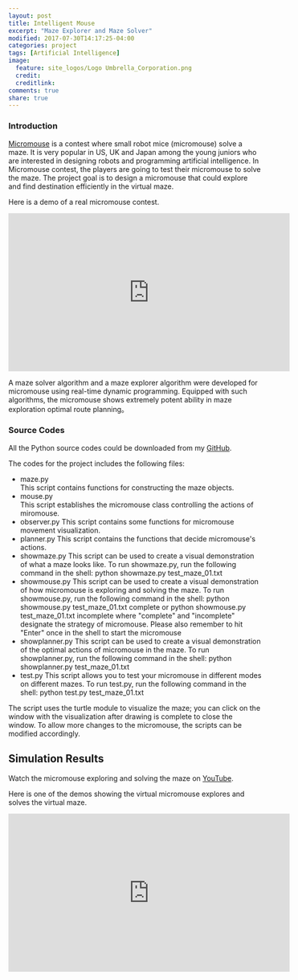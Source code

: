 ```yaml
---
layout: post
title: Intelligent Mouse
excerpt: "Maze Explorer and Maze Solver"
modified: 2017-07-30T14:17:25-04:00
categories: project
tags: [Artificial Intelligence]
image:
  feature: site_logos/Logo Umbrella_Corporation.png
  credit: 
  creditlink: 
comments: true
share: true
---
```


### Introduction

[Micromouse](https://en.wikipedia.org/wiki/Micromouse) is a contest where small robot mice (micromouse) solve a maze. It is very popular in US, UK and Japan among the young juniors who are interested in designing robots and programming artificial intelligence. In Micromouse contest, the players are going to test their micromouse to solve the maze. 
The project goal is to design a micromouse that could explore and find destination efficiently in the virtual maze.

Here is a demo of a real micromouse contest.
<iframe width="560" height="315" src="https://www.youtube.com/embed/CLwICJKV4dw" frameborder="0" allowfullscreen></iframe>

A maze solver algorithm and a maze explorer algorithm were developed for micromouse using real-time dynamic programming. Equipped with such algorithms, the micromouse shows extremely potent ability in maze exploration optimal route planning。

### Source Codes

All the Python source codes could be downloaded from my [GitHub](https://github.com/leimao/Intelligent_Mouse).

The codes for the project includes the following files:
- maze.py   
  This script contains functions for constructing the maze objects.
- mouse.py  
  This script establishes the micromouse class controlling the actions of miromouse.
- observer.py
  This script contains some functions for micromouse movement visualization.
- planner.py
  This script contains the functions that decide micromouse's actions.
- showmaze.py
  This script can be used to create a visual demonstration of what a maze looks like.
  To run showmaze.py, run the following command in the shell:
  python showmaze.py test_maze_01.txt
- showmouse.py
  This script can be used to create a visual demonstration of how micromouse is exploring and solving the maze.
  To run showmouse.py, run the following command in the shell:
  python showmouse.py test_maze_01.txt complete
  or
  python showmouse.py test_maze_01.txt incomplete
  where "complete" and "incomplete" designate the strategy of micromouse.
  Please also remember to hit "Enter" once in the shell to start the micromouse
- showplanner.py
  This script can be used to create a visual demonstration of the optimal actions of micromouse in the maze.
  To run showplanner.py, run the following command in the shell:
  python showplanner.py test_maze_01.txt
- test.py
  This script allows you to test your micromouse in different modes on different mazes.
  To run test.py, run the following command in the shell:
  python test.py test_maze_01.txt
  
The script uses the turtle module to visualize the maze; you can click on the window with the visualization after drawing is complete to close the window. 
To allow more changes to the micromouse, the scripts can be modified accordingly.

## Simulation Results

Watch the micromouse exploring and solving the maze on [YouTube](https://www.youtube.com/playlist?list=PLVLJFoX8B37F6t81x2bK_Pe86TU2txIFn).

Here is one of the demos showing the virtual micromouse explores and solves the virtual maze.
<iframe width="560" height="315" src="https://www.youtube.com/embed/8DZaQ8hyT10?list=PLVLJFoX8B37F6t81x2bK_Pe86TU2txIFn" frameborder="0" allowfullscreen></iframe>